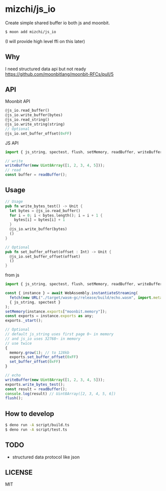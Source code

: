 # mizchi/js_io

Create simple shared buffer io both js and moonbit.

```bash
$ moon add mizchi/js_io
```

(I will provide high level ffi on this later)

## Why

I need structured data api but not ready https://github.com/moonbitlang/moonbit-RFCs/pull/5

## API

Moonbit API

```rust
@js_io.read_buffer()
@js_io.write_buffer(bytes)
@js_io.read_string()
@js_io.write_string(string)
// Optional
@js_io.set_buffer_offset(0xFF)
```

JS API

```js
import { js_string, spectest, flush, setMemory, readBuffer, writeBuffer } from "./.mooncakes/mizchi/js_io/dist/mod.js"

// write
writeBuffer(new Uint8Array([1, 2, 3, 4, 5]));
// read
const buffer = readBuffer();
```

## Usage

```rust
// Usage
pub fn write_bytes_test() -> Unit {
  let bytes = @js_io.read_buffer()
  for i = 0; i < bytes.length(); i = i + 1 {
    bytes[i] = bytes[i] + 1
  }
  @js_io.write_buffer(bytes)
  ()
}

// Optional
pub fn set_buffer_offset(offset : Int) -> Unit {
  @js_io.set_buffer_offset(offset)
  ()
}
```

from js

```js
import { js_string, spectest, flush, setMemory, readBuffer, writeBuffer, setBufferOffset } from "./.mooncakes/mizchi/js_io/dist/mod.js"

const { instance } = await WebAssembly.instantiateStreaming(
  fetch(new URL("./target/wasm-gc/release/build/echo.wasm", import.meta.url)),
  { js_string, spectest }
);
setMemory(instance.exports["moonbit.memory"]);
const exports = instance.exports as any;
exports._start();

// Optional
// default js_string uses first page 0~ in memory
// and js_io uses 32768~ in memory
// use twice
{
  memory.grow(1); // to 128kb
  exports.set_buffer_offset(0xFF)
  set_buffer_offset(0xFF)
}

// echo
writeBuffer(new Uint8Array([1, 2, 3, 4, 5]));
exports.write_bytes_test();
const result = readBuffer();
console.log(result) // Uint8Array([2, 3, 4, 5, 6])
flush();
```

## How to develop

```bash
$ deno run -A script/build.ts
$ deno run -A script/test.ts
```

## TODO

- structured data protocol like json

## LICENSE

MIT